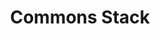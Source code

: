 ---
blog: https://medium.com/commonsstack
git: https://github.com/commons-stack
logohandle: commonsstack
sort: commonsstack
title: Commons Stack
twitter: https://x.com/commonsstack
website: https://commonsstack.org/
---